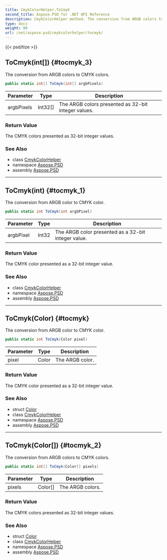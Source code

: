```yaml
---
title: CmykColorHelper.ToCmyk
second_title: Aspose.PSD for .NET API Reference
description: CmykColorHelper method. The conversion from ARGB colors to CMYK colors
type: docs
weight: 90
url: /net/aspose.psd/cmykcolorhelper/tocmyk/
---
```

{{< psd/tize >}}
## ToCmyk(int[]) {#tocmyk_3}

The conversion from ARGB colors to CMYK colors.

```csharp
public static int[] ToCmyk(int[] argbPixels)
```

| Parameter | Type | Description |
| --- | --- | --- |
| argbPixels | Int32[] | The ARGB colors presented as 32-bit integer values. |

### Return Value

The CMYK colors presented as 32-bit integer values.

### See Also

* class [CmykColorHelper](../)
* namespace [Aspose.PSD](../../cmykcolorhelper/)
* assembly [Aspose.PSD](../../../)

---

## ToCmyk(int) {#tocmyk_1}

The conversion from ARGB color to CMYK color.

```csharp
public static int ToCmyk(int argbPixel)
```

| Parameter | Type | Description |
| --- | --- | --- |
| argbPixel | Int32 | The ARGB color presented as a 32-bit integer value. |

### Return Value

The CMYK color presented as a 32-bit integer value.

### See Also

* class [CmykColorHelper](../)
* namespace [Aspose.PSD](../../cmykcolorhelper/)
* assembly [Aspose.PSD](../../../)

---

## ToCmyk(Color) {#tocmyk}

The conversion from ARGB color to CMYK color.

```csharp
public static int ToCmyk(Color pixel)
```

| Parameter | Type | Description |
| --- | --- | --- |
| pixel | Color | The ARGB color. |

### Return Value

The CMYK color presented as a 32-bit integer value.

### See Also

* struct [Color](../../color/)
* class [CmykColorHelper](../)
* namespace [Aspose.PSD](../../cmykcolorhelper/)
* assembly [Aspose.PSD](../../../)

---

## ToCmyk(Color[]) {#tocmyk_2}

The conversion from ARGB colors to CMYK colors.

```csharp
public static int[] ToCmyk(Color[] pixels)
```

| Parameter | Type | Description |
| --- | --- | --- |
| pixels | Color[] | The ARGB colors. |

### Return Value

The CMYK colors presented as 32-bit integer values.

### See Also

* struct [Color](../../color/)
* class [CmykColorHelper](../)
* namespace [Aspose.PSD](../../cmykcolorhelper/)
* assembly [Aspose.PSD](../../../)


